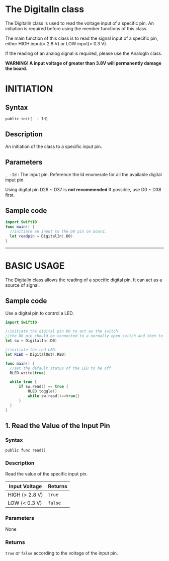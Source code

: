 # **The DigitalIn class**

The DigitalIn class is used to read the voltage input of a specific pin. An initiation is required before using the member functions of this class.

The main function of this class is to read the signal input of a specific pin, either HIGH input(> 2.8 V) or LOW input(< 0.3 V).

If the reading of an analog signal is required, please use the AnalogIn class.

**WARNING! A input voltage of greater than 3.8V will permanently damage the board.**

# INITIATION

## Syntax

`public init(_ : Id)`

## Description

An initiation of the class to a specific input pin.

## Parameters

`_ :Id` : The input pin. Reference the Id enumerate for all the available digital input pin.

Using digital pin D26 ~ D37 is **not recommended** If possible, use D0 ~ D38 first.

## Sample code

```swift
import SwiftIO
func main() {
  //initiate an input to the D0 pin on board.
  let readpin = DigitalIn(.D0)
}
```

--------------------------------------------------------------------------------

# BASIC USAGE

The DigitalIn class allows the reading of a specific digital pin. It can act as a source of signal.

## Sample code

Use a digital pin to control a LED.

```swift
import SwiftIO

//initiate the digital pin D0 to act as the switch
//the D0 pin should be connected to a normally open switch and then to the 3V3 pin.
let sw = DigitalIn(.D0)

//initiate the red LED.
let RLED = DigitalOut(.RED)

func main() {
  //set the default status of the LED to be off.
  RLED.write(true)

  while true {
      if sw.read() == true {
          RLED.toggle()
          while sw.read()==true{}
      }
  }
}
```

## 1\. Read the Value of the Input Pin

### Syntax

`public func read()`

### Description

Read the value of the specific input pin.

Input Voltage  | Returns
-------------- | -------
HIGH (> 2.8 V) | `true`
LOW (< 0.3 V)  | `false`

### Parameters

None

### Returns

`true` or `false` according to the voltage of the input pin.
